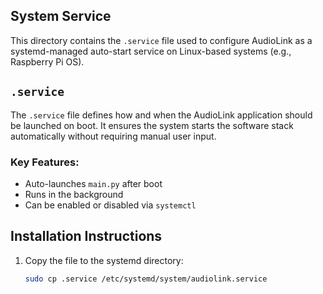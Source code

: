 ## System Service

This directory contains the `.service` file used to configure AudioLink as a systemd-managed auto-start service on Linux-based systems (e.g., Raspberry Pi OS).

## `.service`

The `.service` file defines how and when the AudioLink application should be launched on boot. It ensures the system starts the software stack automatically without requiring manual user input.

### Key Features:
- Auto-launches `main.py` after boot
- Runs in the background
- Can be enabled or disabled via `systemctl`

## Installation Instructions

1. Copy the file to the systemd directory:
   ```bash
   sudo cp .service /etc/systemd/system/audiolink.service
